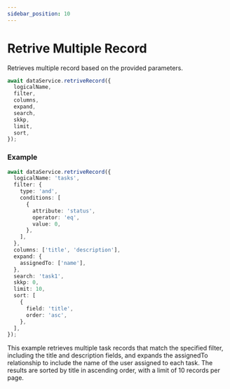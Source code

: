 ```yaml
---
sidebar_position: 10
---
```


# Retrive Multiple Record

Retrieves multiple record based on the provided parameters.

```ts
await dataService.retriveRecord({
  logicalName,
  filter,
  columns,
  expand,
  search,
  skkp,
  limit,
  sort,
});
```

### Example

```ts
await dataService.retriveRecord({
  logicalName: 'tasks',
  filter: {
    type: 'and',
    conditions: [
      {
        attribute: 'status',
        operator: 'eq',
        value: 0,
      },
    ],
  },
  columns: ['title', 'description'],
  expand: {
    assignedTo: ['name'],
  },
  search: 'task1',
  skkp: 0,
  limit: 10,
  sort: [
    {
      field: 'title',
      order: 'asc',
    },
  ],
});
```

This example retrieves multiple task records that match the specified filter, including the title and description fields, and expands the assignedTo relationship to include the name of the user assigned to each task. The results are sorted by title in ascending order, with a limit of 10 records per page.
